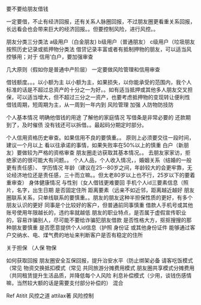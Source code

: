 要不要给朋友借钱

一定要借，不止有经济回报，还有关系人脉圈回报，不过朋友圈更看重关系回报，长远看会也会带来巨大的经济回报。。但要控制风险，进行风控。。


朋友分类三分类法  a级用户（白金朋友)  b级用户（普通朋友）   c级用户（垃圾朋友
按照历史记录或抵押物分类法
借贷记录丰富或者有抵制押物的朋友，可以适当风控够用；对于 信用‘白户，要加强审查

几大原则（假如你是普通中产阶层）
一定要做风险管理和信用审查

借钱额度。。。以小额为主
以小额为主，如果损失，以你能承受的范围内，我个人标准的话是不超过总资产的十分之一为好。。如有适当抵押或其他多人朋友交叉担保，可以适当增大，但不超过三分之一资产，也要考虑抵押物的变现转让便利性
借钱周期，短周期为主，从一周到一年内到
风险管理 加强
人防物防技防

个人基本情况
明确他借钱的用途
了解他的家庭情况
写借条是非常必要的
还款期到了，及时催债  没有钱还可以拆借。。最起码分期定时部分。

个人信用资格历史审查。如果信用不良的要慎重。。
原则上必须要交往一段时间，建议一个月以上
看以往承诺的事情，如果失败率在50%以上的慎重
白户（新朋友）要做较为严格的资格审查
朋友圈走访获取其基本情况。。
去朋友家家访，拒绝家访的很可能大有问题。。
个人人品，个人收入情况，，婚姻关系（结婚的一般更有责任感）、
学历情况
年龄（建议在25--80岁之间，年龄较大的会更牢靠，无论经济地位还是责任感，三十而立嘛。。但太老80岁以上也不行，25岁以下的要着重审查）
身体健康情况
与性别（女人借钱更难要回
手机个人id三要素信息（照片，名字，出生日期
是否固定住所
距离要素（远亲不如近邻，距离越近越好
朋友圈联系关系，只单线联系的要慎重。。朋友的朋友这种半担保性质的更好，有多个朋友认识的更好
同事是个比较好的客户，但普通前同事慎重
借款人手机号或其他账号使用年限越长的，违约率就越低
朋友的职业特点，是否属于虚假宣传职业的，容易诈骗别人，尽可能不要给诈骗犯朋友借款
是否性格大方，抠抠搜搜的那种朋友要慎重
是否愿意提供个人id信息（护照 身份证 或其他身份证件
能够通过客户交纳水、电、煤气费的地址来判断客户是否有稳定的住所


关于担保 （人保 物保

如何获取回报
朋友圈安全互保回报，提升治安水平（防止绑架必备
请客吃饭模式（常见
物资交换抵扣模式（常见
共同旅游分摊费用模式
朋友圈共享模式分摊费用（共同租赁提升生活品质，并降低每个人风险
利息补偿模式（少用，谈钱伤感情嘛，当然较大额的话是需要支付部分补偿的）
混合



Ref
Atitit 风控之道 attilax著 风险控制

